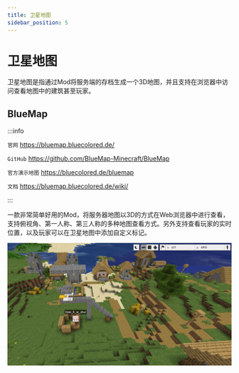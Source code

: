 ```yaml
---
title: 卫星地图
sidebar_position: 5
---
```


# 卫星地图

卫星地图是指通过Mod将服务端的存档生成一个3D地图，并且支持在浏览器中访问查看地图中的建筑甚至玩家。

## BlueMap

:::info

`官网` https://bluemap.bluecolored.de/

`GitHub` https://github.com/BlueMap-Minecraft/BlueMap

`官方演示地图` https://bluecolored.de/bluemap

`文档` https://bluemap.bluecolored.de/wiki/

:::

一款非常简单好用的Mod，将服务器地图以3D的方式在Web浏览器中进行查看，支持俯视角、第一人称、第三人称的多种地图查看方式。另外支持查看玩家的实时位置，以及玩家可以在卫星地图中添加自定义标记。

![](_images/bluemap-demo.png)